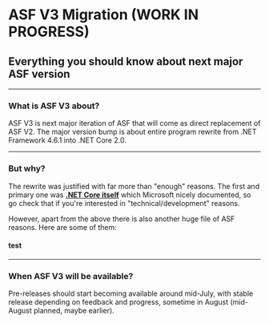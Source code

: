 # ASF V3 Migration (WORK IN PROGRESS)

## Everything you should know about next major ASF version

---

### What is ASF V3 about?

ASF V3 is next major iteration of ASF that will come as direct replacement of ASF V2. The major version bump is about entire program rewrite from .NET Framework 4.6.1 into .NET Core 2.0.

---

### But why?

The rewrite was justified with far more than "enough" reasons. The first and primary one was **[.NET Core itself](https://blogs.msdn.microsoft.com/dotnet/2016/09/26/introducing-net-standard/)** which Microsoft nicely documented, so go check that if you're interested in "technical/development" reasons.

However, apart from the above there is also another huge file of ASF reasons. Here are some of them:

#### test

---

### When ASF V3 will be available?

Pre-releases should start becoming available around mid-July, with stable release depending on feedback and progress, sometime in August (mid-August planned, maybe earlier).